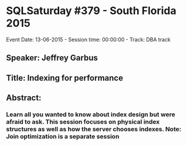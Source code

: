 # SQLSaturday #379 - South Florida 2015
Event Date: 13-06-2015 - Session time: 00:00:00 - Track: DBA track
## Speaker: Jeffrey Garbus
## Title: Indexing for performance
## Abstract:
### Learn all you wanted to know about index design but were afraid to ask. This session focuses on physical index structures as well as how the server chooses indexes. Note: Join optimization is a separate session 
